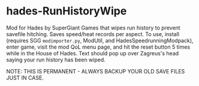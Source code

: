 # hades-RunHistoryWipe
Mod for Hades by SuperGiant Games that wipes run history to prevent savefile hitching. Saves speed/heat records per aspect. To use, install (requires SGG `modimporter.py`, ModUtil, and HadesSpeedrunningModpack), enter game, visit the mod QoL menu page, and hit the reset button 5 times while in the House of Hades. Text should pop up over Zagreus's head saying your run history has been wiped.

NOTE: THIS IS PERMANENT - ALWAYS BACKUP YOUR OLD SAVE FILES JUST IN CASE.
